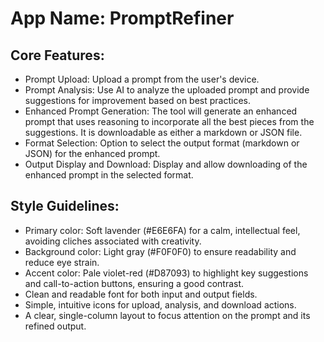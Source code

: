 # **App Name**: PromptRefiner

## Core Features:

- Prompt Upload: Upload a prompt from the user's device.
- Prompt Analysis: Use AI to analyze the uploaded prompt and provide suggestions for improvement based on best practices.
- Enhanced Prompt Generation: The tool will generate an enhanced prompt that uses reasoning to incorporate all the best pieces from the suggestions. It is downloadable as either a markdown or JSON file.
- Format Selection: Option to select the output format (markdown or JSON) for the enhanced prompt.
- Output Display and Download: Display and allow downloading of the enhanced prompt in the selected format.

## Style Guidelines:

- Primary color: Soft lavender (#E6E6FA) for a calm, intellectual feel, avoiding cliches associated with creativity.
- Background color: Light gray (#F0F0F0) to ensure readability and reduce eye strain.
- Accent color: Pale violet-red (#D87093) to highlight key suggestions and call-to-action buttons, ensuring a good contrast.
- Clean and readable font for both input and output fields.
- Simple, intuitive icons for upload, analysis, and download actions.
- A clear, single-column layout to focus attention on the prompt and its refined output.